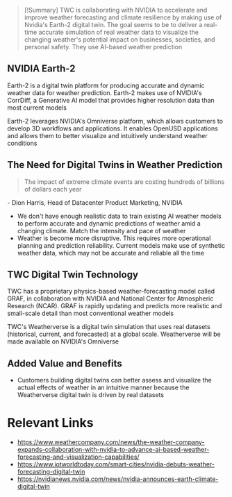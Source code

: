>[!Summary]
>TWC is collaborating with NVIDIA to accelerate and improve weather forecasting and climate resilience by making use of Nvidia's Earth-2 digital twin. The goal seems to be to deliver a real-time accurate simulation of real weather data to visualize the changing weather's potential impact on businesses, societies, and personal safety. They use AI-based weather prediction

## NVIDIA Earth-2
Earth-2 is a digital twin platform for producing accurate and dynamic weather data for weather prediction. Earth-2 makes use of NVIDIA's CorrDiff, a Generative AI model that provides higher resolution data than most current models

Earth-2 leverages NVIDIA's Omniverse platform, which allows customers to develop 3D workflows and applications. It enables OpenUSD applications and allows them to better visualize and intuitively understand weather conditions

## The Need for Digital Twins in Weather Prediction

> The impact of extreme climate events are costing hundreds of billions of dollars each year

\- Dion Harris, Head of Datacenter Product Marketing, NVIDIA

- We don't have enough realistic data to train existing AI weather models to perform accurate and dynamic predictions of weather amid a changing climate. Match the intensity and pace of weather
- Weather is become more disruptive. This requires more operational planning and prediction reliability. Current models make use of synthetic weather data, which may not be accurate and reliable all the time

## TWC Digital Twin Technology

TWC has a proprietary physics-based weather-forecasting model called GRAF, in collaboration with NVIDIA and National Center for Atmospheric Research (NCAR). GRAF is rapidly updating and predicts more realistic and small-scale detail than most conventional weather models

TWC's Weatherverse is a digital twin simulation that uses real datasets (historical, current, and forecasted) at a global scale. Weatherverse will be made available on NVIDIA's Omniverse 

## Added Value and Benefits

- Customers building digital twins can better assess and visualize the actual effects of weather in an intuitive manner because the Weatherverse digital twin is driven by real datasets

# Relevant Links
- https://www.weathercompany.com/news/the-weather-company-expands-collaboration-with-nvidia-to-advance-ai-based-weather-forecasting-and-visualization-capabilities/
- https://www.iotworldtoday.com/smart-cities/nvidia-debuts-weather-forecasting-digital-twin
- https://nvidianews.nvidia.com/news/nvidia-announces-earth-climate-digital-twin